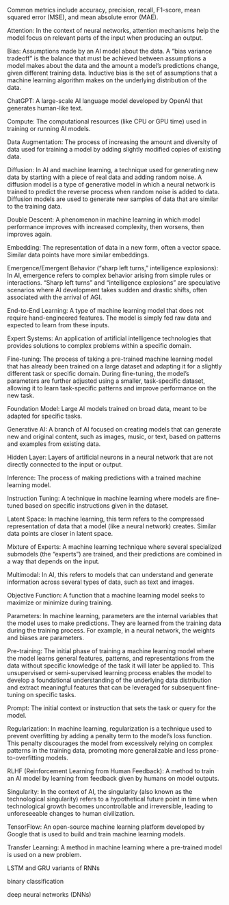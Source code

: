 Common metrics include accuracy, precision, recall, F1-score, mean squared error (MSE), and mean absolute error (MAE).

Attention: In the context of neural networks, attention mechanisms help the model focus on relevant parts of the input when producing an output.

Bias: Assumptions made by an AI model about the data. A “bias variance tradeoff” is the balance that must be achieved between assumptions a model makes about the data and the amount a model’s predictions change, given different training data. Inductive bias is the set of assumptions that a machine learning algorithm makes on the underlying distribution of the data.

ChatGPT: A large-scale AI language model developed by OpenAI that generates human-like text.

Compute: The computational resources (like CPU or GPU time) used in training or running AI models.

Data Augmentation: The process of increasing the amount and diversity of data used for training a model by adding slightly modified copies of existing data.

Diffusion: In AI and machine learning, a technique used for generating new data by starting with a piece of real data and adding random noise. A diffusion model is a type of generative model in which a neural network is trained to predict the reverse process when random noise is added to data. Diffusion models are used to generate new samples of data that are similar to the training data.

Double Descent: A phenomenon in machine learning in which model performance improves with increased complexity, then worsens, then improves again.

Embedding: The representation of data in a new form, often a vector space. Similar data points have more similar embeddings.

Emergence/Emergent Behavior (“sharp left turns,” intelligence explosions): In AI, emergence refers to complex behavior arising from simple rules or interactions. “Sharp left turns” and “intelligence explosions” are speculative scenarios where AI development takes sudden and drastic shifts, often associated with the arrival of AGI.

End-to-End Learning: A type of machine learning model that does not require hand-engineered features. The model is simply fed raw data and expected to learn from these inputs.

Expert Systems: An application of artificial intelligence technologies that provides solutions to complex problems within a specific domain.

Fine-tuning: The process of taking a pre-trained machine learning model that has already been trained on a large dataset and adapting it for a slightly different task or specific domain. During fine-tuning, the model’s parameters are further adjusted using a smaller, task-specific dataset, allowing it to learn task-specific patterns and improve performance on the new task.

Foundation Model: Large AI models trained on broad data, meant to be adapted for specific tasks.

Generative AI: A branch of AI focused on creating models that can generate new and original content, such as images, music, or text, based on patterns and examples from existing data.
  
Hidden Layer: Layers of artificial neurons in a neural network that are not directly connected to the input or output.

Inference: The process of making predictions with a trained machine learning model.

Instruction Tuning: A technique in machine learning where models are fine-tuned based on specific instructions given in the dataset.

Latent Space: In machine learning, this term refers to the compressed representation of data that a model (like a neural network) creates. Similar data points are closer in latent space.

Mixture of Experts: A machine learning technique where several specialized submodels (the “experts”) are trained, and their predictions are combined in a way that depends on the input.

Multimodal: In AI, this refers to models that can understand and generate information across several types of data, such as text and images.
 
Objective Function: A function that a machine learning model seeks to maximize or minimize during training.

Parameters: In machine learning, parameters are the internal variables that the model uses to make predictions. They are learned from the training data during the training process. For example, in a neural network, the weights and biases are parameters.

Pre-training: The initial phase of training a machine learning model where the model learns general features, patterns, and representations from the data without specific knowledge of the task it will later be applied to. This unsupervised or semi-supervised learning process enables the model to develop a foundational understanding of the underlying data distribution and extract meaningful features that can be leveraged for subsequent fine-tuning on specific tasks.

Prompt: The initial context or instruction that sets the task or query for the model.

Regularization: In machine learning, regularization is a technique used to prevent overfitting by adding a penalty term to the model’s loss function. This penalty discourages the model from excessively relying on complex patterns in the training data, promoting more generalizable and less prone-to-overfitting models.

RLHF (Reinforcement Learning from Human Feedback): A method to train an AI model by learning from feedback given by humans on model outputs.
 
Singularity: In the context of AI, the singularity (also known as the technological singularity) refers to a hypothetical future point in time when technological growth becomes uncontrollable and irreversible, leading to unforeseeable changes to human civilization.

TensorFlow: An open-source machine learning platform developed by Google that is  used to build and train machine learning models.

Transfer Learning: A method in machine learning where a pre-trained model is used on a new problem.

LSTM and GRU variants of RNNs

binary classification

deep neural networks (DNNs)